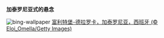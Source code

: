 
**加泰罗尼亚式的悬念**

![bing-wallpaper](https://www.bing.com/th?id=OHR.CastellfollitSpain_ZH-CN2990517626_1920x1080.jpg)
[富利特堡-德拉罗卡，加泰罗尼亚，西班牙 (© Eloi_Omella/Getty Images)](https://www.bing.com/search?q=%E8%A5%BF%E7%8F%AD%E7%89%99+%E5%AF%8C%E5%88%A9%E7%89%B9%E5%A0%A1-%E5%BE%B7%E6%8B%89%E7%BD%97%E5%8D%A1&amp;form=hpcapt&amp;mkt=zh-cn)
  